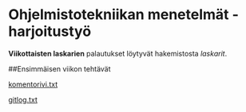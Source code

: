 # Ohjelmistotekniikan menetelmät -harjoitustyö

**Viikottaisten laskarien** palautukset löytyvät hakemistosta *laskarit*.

##Ensimmäisen viikon tehtävät

[komentorivi.txt](https://github.com/mshroom/otm-harjoitustyo/blob/master/laskarit/viikko1/komentorivi.txt)

[gitlog.txt](https://github.com/mshroom/otm-harjoitustyo/blob/master/laskarit/viikko1/gitlog.txt)

